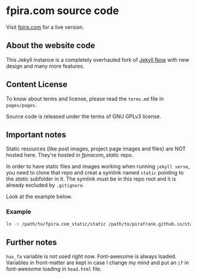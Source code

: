 # fpira.com source code

Visit [fpira.com](https://fpira.com) for a live version.

## About the website code

This Jekyll instance is a completely overhauled fork of [Jekyll Now](https://github.com/barryclark/jekyll-now) with new design and many more features.

## Content License

To know about terms and license, please read the `terms.md` file in `pages/pages`.

Source code is released under the terms of GNU GPLv3 license.

## Important notes

Static resources (like post images, project page images and files) are NOT hosted here. They're hosted in *fpiracom_static* repo.

In order to have static files and images working when running `jekyll serve`, you need to clone that repo and creat a symlink named `static` pointing to the _static_ subfolder in it. The symlink must be in this repo root and it is already excluded by `.gitignore`.

Look at the example below.

### Example

```sh
ln -s /path/to/fpira.com_static/static /path/to/pirafrank.github.io/static
```

## Further notes

`has_fa` variable is not used right now. Font-awesome is always loaded. Variables in front-matter are kept in case I change my mind and put an `if` in font-awesome loading in `head.html` file.
